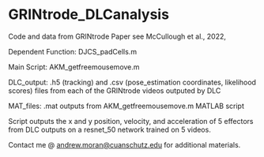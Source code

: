 # GRINtrode_DLCanalysis
Code and data from GRINtrode Paper see McCullough et al., 2022, 

Dependent Function:
DJCS_padCells.m

Main Script:
AKM_getfreemousemove.m

DLC_output:
.h5 (tracking) and .csv (pose_estimation coordinates, likelihood scores) files from each of the GRINtrode videos outputed by DLC

MAT_files:
.mat outputs from AKM_getfreemousemove.m MATLAB script

Script outputs the x and y position, velocity, and acceleration of 5 effectors from DLC outputs on a resnet_50 network trained on 5 videos.

Contact me @ andrew.moran@cuanschutz.edu for additional materials.
